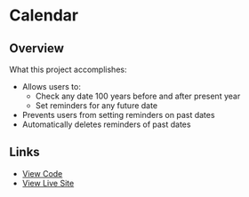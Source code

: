 # Calendar 

## Overview

What this project accomplishes:
- Allows users to:
  - Check any date 100 years before and after present year
  - Set reminders for any future date
- Prevents users from setting reminders on past dates
- Automatically deletes reminders of past dates

## Links

- [View Code](github.com/Dev-Dylann/calendar/)
- [View Live Site](https://dev-dylann.github.io/calendar/build/)
